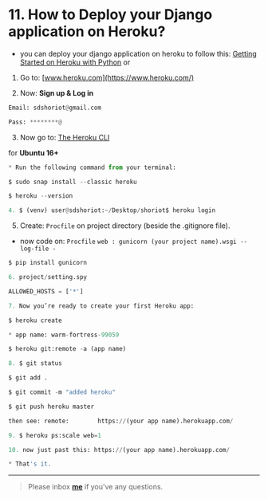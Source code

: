 # 11. How to Deploy your Django application on Heroku?

* you can deploy your django application on heroku to follow this: [Getting Started on Heroku with Python](https://devcenter.heroku.com/articles/getting-started-with-python) or 

1. Go to: [www.heroku.com](https://www.heroku.com/)

2. Now: **Sign up & Log in** 
```python
Email: sdshoriot@gmail.com

Pass: ********@
```
3. Now go to: [The Heroku CLI](https://devcenter.heroku.com/articles/heroku-cli) 

for **Ubuntu 16+**
```python
* Run the following command from your terminal:

$ sudo snap install --classic heroku

$ heroku --version 
```
```python
4. $ (venv) user@sdshoriot:~/Desktop/shoriot$ heroku login
```

5. Create: ```Procfile``` on project directory (beside the .gitignore file).

* now code on: ```Procfile``` ```web : gunicorn (your project name).wsgi --log-file -```
```python
$ pip install gunicorn
```
```python
6. project/setting.spy

ALLOWED_HOSTS = ['*']
```
```python
7. Now you’re ready to create your first Heroku app:

$ heroku create

* app name: warm-fortress-99059

$ heroku git:remote -a (app name)
```
```python
8. $ git status

$ git add .

$ git commit -m "added heroku"

$ git push heroku master

then see: remote:        https://(your app name).herokuapp.com/
```

```python
9. $ heroku ps:scale web=1
```

```python
10. now just past this: https://(your app name).herokuapp.com/

* That's it.
```
---

> Please inbox **[me](https://www.facebook.com/shoriot)** if you've any questions.